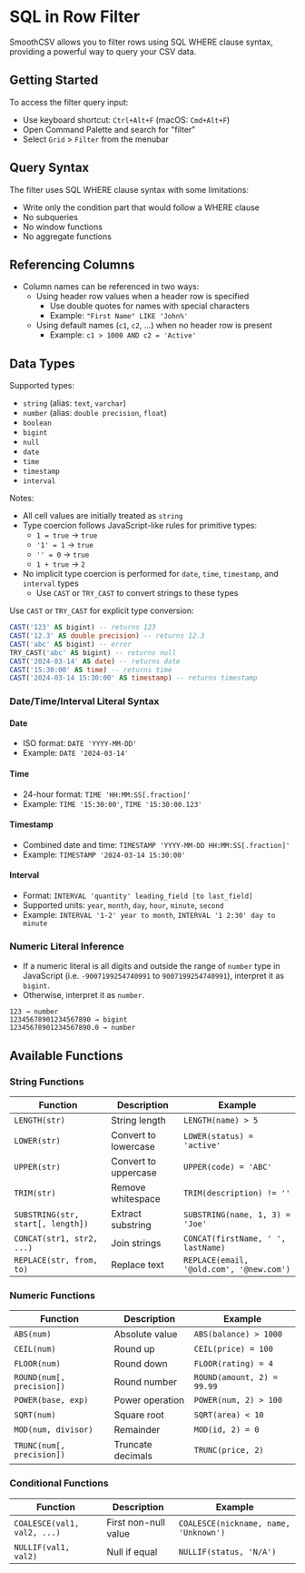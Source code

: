 # SQL in Row Filter

SmoothCSV allows you to filter rows using SQL WHERE clause syntax, providing a powerful way to query your CSV data.

## Getting Started

To access the filter query input:

- Use keyboard shortcut: `Ctrl+Alt+F` (macOS: `Cmd+Alt+F`)
- Open Command Palette and search for "filter"
- Select `Grid` > `Filter` from the menubar

## Query Syntax

The filter uses SQL WHERE clause syntax with some limitations:

- Write only the condition part that would follow a WHERE clause
- No subqueries
- No window functions
- No aggregate functions

## Referencing Columns

- Column names can be referenced in two ways:
  - Using header row values when a header row is specified
    - Use double quotes for names with special characters
    - Example: `"First Name" LIKE 'John%'`
  - Using default names (`c1`, `c2`, ...) when no header row is present
    - Example: `c1 > 1000 AND c2 = 'Active'`

## Data Types

Supported types:

- `string` (alias: `text`, `varchar`)
- `number` (alias: `double precision`, `float`)
- `boolean`
- `bigint`
- `null`
- `date`
- `time`
- `timestamp`
- `interval`

Notes:

- All cell values are initially treated as `string`
- Type coercion follows JavaScript-like rules for primitive types:
  - `1 = true` → `true`
  - `'1' = 1` → `true`
  - `'' = 0` → `true`
  - `1 + true` → `2`
- No implicit type coercion is performed for `date`, `time`, `timestamp`, and `interval` types
  - Use `CAST` or `TRY_CAST` to convert strings to these types

Use `CAST` or `TRY_CAST` for explicit type conversion:

```sql
CAST('123' AS bigint) -- returns 123
CAST('12.3' AS double precision) -- returns 12.3
CAST('abc' AS bigint) -- error
TRY_CAST('abc' AS bigint) -- returns null
CAST('2024-03-14' AS date) -- returns date
CAST('15:30:00' AS time) -- returns time
CAST('2024-03-14 15:30:00' AS timestamp) -- returns timestamp
```

### Date/Time/Interval Literal Syntax

#### Date

- ISO format: `DATE 'YYYY-MM-DD'`
- Example: `DATE '2024-03-14'`

#### Time

- 24-hour format: `TIME 'HH:MM:SS[.fraction]'`
- Example: `TIME '15:30:00'`, `TIME '15:30:00.123'`

#### Timestamp

- Combined date and time: `TIMESTAMP 'YYYY-MM-DD HH:MM:SS[.fraction]'`
- Example: `TIMESTAMP '2024-03-14 15:30:00'`

#### Interval

- Format: `INTERVAL 'quantity' leading_field [to last_field]`
- Supported units: `year`, `month`, `day`, `hour`, `minute`, `second`
- Example: `INTERVAL '1-2' year to month`, `INTERVAL '1 2:30' day to minute`

### Numeric Literal Inference

- If a numeric literal is all digits and outside the range of `number` type in JavaScript (i.e. `-9007199254740991` to `9007199254740991`), interpret it as `bigint`.
- Otherwise, interpret it as `number`.

```
123 → number
12345678901234567890 → bigint
12345678901234567890.0 → number
```

## Available Functions

### String Functions

| Function | Description | Example |
|----------|-------------|---------|
| `LENGTH(str)` | String length | `LENGTH(name) > 5` |
| `LOWER(str)` | Convert to lowercase | `LOWER(status) = 'active'` |
| `UPPER(str)` | Convert to uppercase | `UPPER(code) = 'ABC'` |
| `TRIM(str)` | Remove whitespace | `TRIM(description) != ''` |
| `SUBSTRING(str, start[, length])` | Extract substring | `SUBSTRING(name, 1, 3) = 'Joe'` |
| `CONCAT(str1, str2, ...)` | Join strings | `CONCAT(firstName, ' ', lastName)` |
| `REPLACE(str, from, to)` | Replace text | `REPLACE(email, '@old.com', '@new.com')` |

### Numeric Functions

| Function | Description | Example |
|----------|-------------|---------|
| `ABS(num)` | Absolute value | `ABS(balance) > 1000` |
| `CEIL(num)` | Round up | `CEIL(price) = 100` |
| `FLOOR(num)` | Round down | `FLOOR(rating) = 4` |
| `ROUND(num[, precision])` | Round number | `ROUND(amount, 2) = 99.99` |
| `POWER(base, exp)` | Power operation | `POWER(num, 2) > 100` |
| `SQRT(num)` | Square root | `SQRT(area) < 10` |
| `MOD(num, divisor)` | Remainder | `MOD(id, 2) = 0` |
| `TRUNC(num[, precision])` | Truncate decimals | `TRUNC(price, 2)` |

### Conditional Functions

| Function | Description | Example |
|----------|-------------|---------|
| `COALESCE(val1, val2, ...)` | First non-null value | `COALESCE(nickname, name, 'Unknown')` |
| `NULLIF(val1, val2)` | Null if equal | `NULLIF(status, 'N/A')` |
